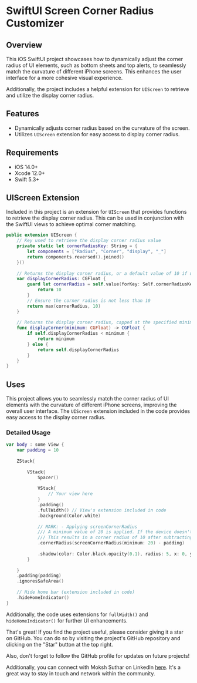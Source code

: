 # SwiftUI Screen Corner Radius Customizer

## Overview

This iOS SwiftUI project showcases how to dynamically adjust the corner radius of UI elements, such as bottom sheets and top alerts, to seamlessly match the curvature of different iPhone screens. This enhances the user interface for a more cohesive visual experience.

Additionally, the project includes a helpful extension for `UIScreen` to retrieve and utilize the display corner radius.

## Features

- Dynamically adjusts corner radius based on the curvature of the screen.
- Utilizes `UIScreen` extension for easy access to display corner radius.

## Requirements

- iOS 14.0+
- Xcode 12.0+
- Swift 5.3+

## UIScreen Extension

Included in this project is an extension for `UIScreen` that provides functions to retrieve the display corner radius. This can be used in conjunction with the SwiftUI views to achieve optimal corner matching.

```swift
public extension UIScreen {
    // Key used to retrieve the display corner radius value
    private static let cornerRadiusKey: String = {
        let components = ["Radius", "Corner", "display", "_"]
        return components.reversed().joined()
    }()
    
    // Returns the display corner radius, or a default value of 10 if unavailable
    var displayCornerRadius: CGFloat {
        guard let cornerRadius = self.value(forKey: Self.cornerRadiusKey) as? CGFloat else {
            return 10
        }
        // Ensure the corner radius is not less than 10
        return max(cornerRadius, 10)
    }
    
    // Returns the display corner radius, capped at the specified minimum value
    func displayCorner(minimum: CGFloat) -> CGFloat {
        if self.displayCornerRadius < minimum {
            return minimum
        } else {
            return self.displayCornerRadius
        }
    }
}

```
## Uses

This project allows you to seamlessly match the corner radius of UI elements with the curvature of different iPhone screens, improving the overall user interface. The `UIScreen` extension included in the code provides easy access to the display corner radius.

### Detailed Usage

```swift
var body : some View {
    var padding = 10
    
    ZStack{
        
        VStack{
            Spacer()
            
            VStack{
                // Your view here
            }
            .padding()
            .fullWidth() // View's extension included in code
            .background(Color.white)
            
            // MARK: - Applying screenCornerRadius
            /// A minimum value of 20 is applied. If the device doesn't have any corner radius, the default value of 20 will be used. 
            /// This results in a corner radius of 10 after subtracting the padding.
            .cornerRadius(screenCornerRadius(minimum: 20) - padding)
            
            .shadow(color: Color.black.opacity(0.1), radius: 5, x: 0, y: 0)
        }
       
    }
    .padding(padding)
    .ignoresSafeArea()
    
    // Hide home bar (extension included in code)
    .hideHomeIndicator() 
}
```

Additionally, the code uses extensions for `fullWidth()` and `hideHomeIndicator()` for further UI enhancements.

That's great! If you find the project useful, please consider giving it a star on GitHub. You can do so by visiting the project's GitHub repository and clicking on the "Star" button at the top right.

Also, don't forget to follow the GitHub profile for updates on future projects!

Additionally, you can connect with Moksh Suthar on LinkedIn [here](https://www.linkedin.com/in/moksh-suthar-5253841b5/). It's a great way to stay in touch and network within the community.

